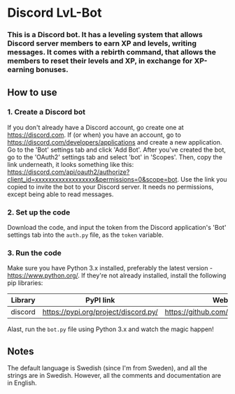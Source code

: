 # Discord LvL-Bot

### This is a Discord bot. It has a leveling system that allows Discord server members to earn XP and levels, writing messages. It comes with a rebirth command, that allows the members to reset their levels and XP, in exchange for XP-earning bonuses.


## How to use

### 1. Create a Discord bot
If you don't already have a Discord account, go create one at https://discord.com. If (or when) you have an account, go to https://discord.com/developers/applications and create a new application. Go to the 'Bot' settings tab and click 'Add Bot'.
After you've created the bot, go to the 'OAuth2' settings tab and select 'bot' in 'Scopes'. Then, copy the link underneath, it looks something like this: https://discord.com/api/oauth2/authorize?client_id=xxxxxxxxxxxxxxxxxx&permissions=0&scope=bot. Use the link you copied to invite the bot to your Discord server. It needs no permissions, except being able to read messages.

### 2. Set up the code
Download the code, and input the token from the Discord application's 'Bot' settings tab into the `auth.py` file, as the `token` variable.

### 3. Run the code
Make sure you have Python 3.x installed, preferably the latest version - https://www.python.org/. If they're not already installed, install the following pip libraries:

| Library | PyPI link                            | Website                              |
| ------- | ------------------------------------ | ------------------------------------ |
| discord | https://pypi.org/project/discord.py/ | https://github.com/Rapptz/discord.py |

Alast, run the `bot.py` file using Python 3.x and watch the magic happen!

## Notes
The default language is Swedish (since I'm from Sweden), and all the strings are in Swedish. However, all the comments and documentation are in English.
